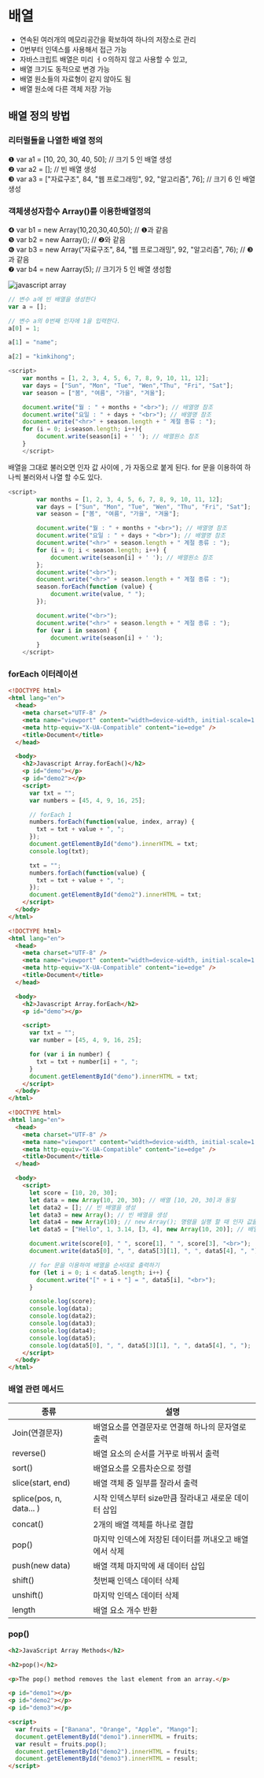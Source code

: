 # 배열

- 연속된 여러개의 메모리공간을 확보하여 하나의 저장소로 관리
- 0번부터 인덱스를 사용해서 접근 가능
- 자바스크립트 배열은 미리 ㅓㅇ의하지 않고 사용할 수 있고,
- 배열 크기도 동적으로 변경 가능
- 배열 원소들의 자료형이 같지 않아도 됨
- 배열 원소에 다른 객체 저장 가능

## 배열 정의 방법

### 리터럴들을 나열한 배열 정의

❶ var a1 = [10, 20, 30, 40, 50]; // 크기 5 인 배열 생성  
❷ var a2 = []; // 빈 배열 생성  
❸ var a3 = ["자료구조", 84, "웹 프로그래밍", 92, "알고리즘", 76]; // 크기 6 인 배열 생성

### 객체생성자함수 Array()를 이용한배열정의

❹ var b1 = new Array(10,20,30,40,50); // ❶과 같음  
❺ var b2 = new Aarray(); // ❷와 같음  
❻ var b3 = new Array("자료구조", 84, "웹 프로그래밍", 92, "알고리즘", 76); // ❸과 같음  
❼ var b4 = new Aarray(5); // 크기가 5 인 배열 생성함

![javascript array](./imgs/array.png)

```js
// 변수 a에 빈 배열을 생성한다
var a = [];

// 변수 a의 0번째 인자에 1을 입력한다.
a[0] = 1;

a[1] = "name";

a[2] = "kimkihong";
```

```js
<script>
    var months = [1, 2, 3, 4, 5, 6, 7, 8, 9, 10, 11, 12];
    var days = ["Sun", "Mon", "Tue", "Wen","Thu", "Fri", "Sat"];
    var season = ["봄", "여름", "가을", "겨울"];

    document.write("월 : " + months + "<br>"); // 배열명 참조
    document.write("요일 : " + days + "<br>"); // 배열명 참조
    document.write("<hr>" + season.length + " 계절 종류 : ");
    for (i = 0; i<season.length; i++){
        document.write(season[i] + ' '); // 배열원소 참조
    }
    </script>
```

배열을 그대로 불러오면 인자 값 사이에 , 가 자동으로 붙게 된다.
for 문을 이용하여 하나씩 불러와서 나열 할 수도 있다.

```js
<script>
        var months = [1, 2, 3, 4, 5, 6, 7, 8, 9, 10, 11, 12];
        var days = ["Sun", "Mon", "Tue", "Wen", "Thu", "Fri", "Sat"];
        var season = ["봄", "여름", "가을", "겨울"];

        document.write("월 : " + months + "<br>"); // 배열명 참조
        document.write("요일 : " + days + "<br>"); // 배열명 참조
        document.write("<hr>" + season.length + " 계절 종류 : ");
        for (i = 0; i < season.length; i++) {
            document.write(season[i] + ' '); // 배열원소 참조
        };
        document.write("<br>");
        document.write("<hr>" + season.length + " 계절 종류 : ");
        season.forEach(function (value) {
            document.write(value, " ");
        });

        document.write("<br>");
        document.write("<hr>" + season.length + " 계절 종류 : ");
        for (var i in season) {
            document.write(season[i] + ' ');
        }
    </script>
```

### forEach 이터레이션

```html
<!DOCTYPE html>
<html lang="en">
  <head>
    <meta charset="UTF-8" />
    <meta name="viewport" content="width=device-width, initial-scale=1.0" />
    <meta http-equiv="X-UA-Compatible" content="ie=edge" />
    <title>Document</title>
  </head>

  <body>
    <h2>Javascript Array.forEach()</h2>
    <p id="demo"></p>
    <p id="demo2"></p>
    <script>
      var txt = "";
      var numbers = [45, 4, 9, 16, 25];

      // forEach 1
      numbers.forEach(function(value, index, array) {
        txt = txt + value + ", ";
      });
      document.getElementById("demo").innerHTML = txt;
      console.log(txt);

      txt = "";
      numbers.forEach(function(value) {
        txt = txt + value + ", ";
      });
      document.getElementById("demo2").innerHTML = txt;
    </script>
  </body>
</html>
```

```html
<!DOCTYPE html>
<html lang="en">
  <head>
    <meta charset="UTF-8" />
    <meta name="viewport" content="width=device-width, initial-scale=1.0" />
    <meta http-equiv="X-UA-Compatible" content="ie=edge" />
    <title>Document</title>
  </head>

  <body>
    <h2>Javascript Array.forEach</h2>
    <p id="demo"></p>

    <script>
      var txt = "";
      var number = [45, 4, 9, 16, 25];

      for (var i in number) {
        txt = txt + number[i] + ", ";
      }
      document.getElementById("demo").innerHTML = txt;
    </script>
  </body>
</html>
```

```html
<!DOCTYPE html>
<html lang="en">
  <head>
    <meta charset="UTF-8" />
    <meta name="viewport" content="width=device-width, initial-scale=1.0" />
    <meta http-equiv="X-UA-Compatible" content="ie=edge" />
    <title>Document</title>
  </head>

  <body>
    <script>
      let score = [10, 20, 30];
      let data = new Array(10, 20, 30); // 배열 [10, 20, 30]과 동일
      let data2 = []; // 빈 배열을 생성
      let data3 = new Array(); // 빈 배열을 생성
      let data4 = new Array(10); // new Array(); 명령을 실행 할 때 인자 값을 하나만 주면 배열에 담긴 값이 아닌 빈 배열 인자 10개를 입력한다
      let data5 = ["Hello", 1, 3.14, [3, 4], new Array(10, 20)]; // 배열 안에 배열을 담을 수 있다

      document.write(score[0], " ", score[1], " ", score[3], "<br>");
      document.write(data5[0], ", ", data5[3][1], ", ", data5[4], ", ");

      // for 문을 이용하여 배열을 순서대로 출력하기
      for (let i = 0; i < data5.length; i++) {
        document.write("[" + i + "] = ", data5[i], "<br>");
      }

      console.log(score);
      console.log(data);
      console.log(data2);
      console.log(data3);
      console.log(data4);
      console.log(data5);
      console.log(data5[0], ", ", data5[3][1], ", ", data5[4], ", ");
    </script>
  </body>
</html>
```

### 배열 관련 메서드

| 종류                     | 설명                                                   |
| ------------------------ | ------------------------------------------------------ |
| Join(연결문자)           | 배열요소를 연결문자로 연결해 하나의 문자열로 출력      |
| reverse()                | 배열 요소의 순서를 거꾸로 바꿔서 출력                  |
| sort()                   | 배열요소를 오름차순으로 정렬                           |
| slice(start, end)        | 배열 객체 중 일부를 잘라서 출력                        |
| splice(pos, n, data... ) | 시작 인덱스부터 size만큼 잘라내고 새로운 데이터 삽입   |
| concat()                 | 2개의 배열 객체를 하나로 결합                          |
| pop()                    | 마지막 인덱스에 저장된 데이터를 꺼내오고 배열에서 삭제 |
| push(new data)           | 배열 객체 마지막에 새 데이터 삽입                      |
| shift()                  | 첫번째 인덱스 데이터 삭제                              |
| unshift()                | 마지막 인덱스 데이터 삭제                              |
| length                   | 배열 요소 개수 반환                                    |

### pop()

```html
<h2>JavaScript Array Methods</h2>

<h2>pop()</h2>

<p>The pop() method removes the last element from an array.</p>

<p id="demo1"></p>
<p id="demo2"></p>
<p id="demo3"></p>

<script>
  var fruits = ["Banana", "Orange", "Apple", "Mango"];
  document.getElementById("demo1").innerHTML = fruits;
  var result = fruits.pop();
  document.getElementById("demo2").innerHTML = fruits;
  document.getElementById("demo3").innerHTML = result;
</script>
```
